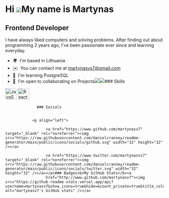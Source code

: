 Hi ![](https://user-images.githubusercontent.com/18350557/176309783-0785949b-9127-417c-8b55-ab5a4333674e.gif)My name is Martynas
================================================================================================================================

Frontend Developer
------------------

I have always liked computers and solving problems. After finding out about programming 2 years ago, I've been passionate ever since and learning everyday.

*   🌍  I'm based in Lithuania
*   ✉️  You can contact me at [martynasvs7@gmail.com](mailto:martynasvs7@gmail.com)
*   🧠  I'm learning PostgreSQL
*   🤝  I'm open to collaborating on Projects<a href="https://www.github.com/martynasv7" target="_blank" rel="noreferrer"><img
                  src="https://img.shields.io/github/followers/martynasv7?logo=github&style=for-the-badge&color=0891b2&labelColor=1c1917" /></a><a href="https://www.twitter.com/martynasvs7" target="_blank" rel="noreferrer"><img
                  src="https://img.shields.io/twitter/follow/martynasvs7?logo=twitter&style=for-the-badge&color=0891b2&labelColor=1c1917"
                /></a>### Skills 
<p align="left">
<a href="https://developer.mozilla.org/en-US/docs/Web/JavaScript" target="_blank" rel="noreferrer"><img src="https://raw.githubusercontent.com/danielcranney/readme-generator/main/public/icons/skills/javascript-colored.svg" width="36" height="36" alt="JavaScript" /></a>
<a href="https://reactjs.org/" target="_blank" rel="noreferrer"><img src="https://raw.githubusercontent.com/danielcranney/readme-generator/main/public/icons/skills/react-colored.svg" width="36" height="36" alt="React" /></a>
</p>
                    
                  ### Socials
                  
                  
                <p align="left">
                          
                      <a href="https://www.github.com/martynasv7" target="_blank" rel="noreferrer"><img src="https://raw.githubusercontent.com/danielcranney/readme-generator/main/public/icons/socials/github.svg" width="32" height="32" /></a>
                          
                      <a href="https://www.twitter.com/martynasvs7" target="_blank" rel="noreferrer"><img src="https://raw.githubusercontent.com/danielcranney/readme-generator/main/public/icons/socials/twitter.svg" width="32" height="32" /></a></p>### Badges<b>My GitHub Stats</b><a
                      href="http://www.github.com/martynasv7"><img src="https://github-readme-stats.vercel.app/api?username=martynasv7&show_icons=true&hide=&count_private=true&title_color=0891b2&text_color=ffffff&icon_color=0891b2&bg_color=1c1917&hide_border=true&show_icons=true" alt="martynasv7's GitHub stats" /></a>
